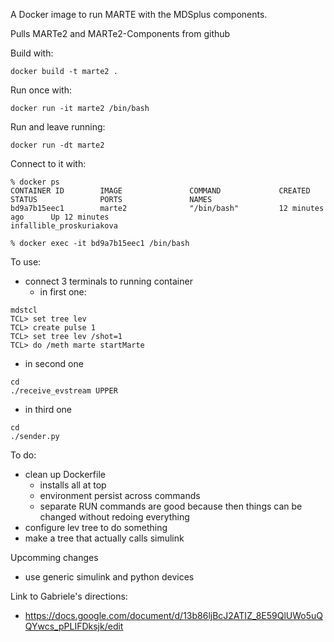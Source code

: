 A Docker image to run MARTE with the MDSplus components. 

Pulls MARTe2 and MARTe2-Components from github

Build with:
```
docker build -t marte2 .
```

Run once with:
```
docker run -it marte2 /bin/bash
```

Run and leave running:
```
docker run -dt marte2
```

Connect to it with:
```
% docker ps
CONTAINER ID        IMAGE               COMMAND             CREATED             STATUS              PORTS               NAMES
bd9a7b15eec1        marte2              "/bin/bash"         12 minutes ago      Up 12 minutes                           infallible_proskuriakova

% docker exec -it bd9a7b15eec1 /bin/bash
```

To use:
- connect 3 terminals to running container
  - in first one: 
```
mdstcl
TCL> set tree lev
TCL> create pulse 1
TCL> set tree lev /shot=1
TCL> do /meth marte startMarte
```
  - in second one
```
cd
./receive_evstream UPPER
```
  - in third one
```
cd
./sender.py
```
To do:
- clean up Dockerfile
  - installs all at top
  - environment persist across commands
  - separate RUN commands are good because then things can be changed without redoing everything
- configure lev tree to do something
- make a tree that actually calls simulink

Upcomming changes
- use generic simulink and python devices

Link to Gabriele's directions:
- https://docs.google.com/document/d/13b86ljBcJ2ATIZ_8E59QlUWo5uQQYwcs_pPLIFDksjk/edit
